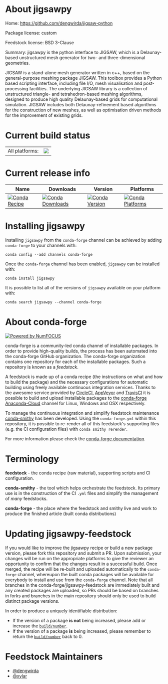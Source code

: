 About jigsawpy
==============

Home: https://github.com/dengwirda/jigsaw-python

Package license: custom

Feedstock license: BSD 3-Clause

Summary: jigsawpy is the python interface to JIGSAW, which is a Delaunay-based
unstructured mesh generator for two- and three-dimensional geometries.


JIGSAW is a stand-alone mesh generator written in c++, based on the
general-purpose meshing package JIGSAW. This toolbox provides a Python
based scripting interface, including file I/O, mesh visualisation and
post-processing facilities. The underlying JIGSAW library is a collection
of unstructured triangle- and tetrahedron-based meshing algorithms,
designed to produce high quality Delaunay-based grids for computational
simulation. JIGSAW includes both Delaunay-refinement based algorithms for
the construction of new meshes, as well as optimisation driven methods for
the improvement of existing grids.


Current build status
====================


<table><tr><td>All platforms:</td>
    <td>
      <a href="https://dev.azure.com/conda-forge/feedstock-builds/_build/latest?definitionId=9093&branchName=master">
        <img src="https://dev.azure.com/conda-forge/feedstock-builds/_apis/build/status/jigsawpy-feedstock?branchName=master">
      </a>
    </td>
  </tr>
</table>

Current release info
====================

| Name | Downloads | Version | Platforms |
| --- | --- | --- | --- |
| [![Conda Recipe](https://img.shields.io/badge/recipe-jigsawpy-green.svg)](https://anaconda.org/conda-forge/jigsawpy) | [![Conda Downloads](https://img.shields.io/conda/dn/conda-forge/jigsawpy.svg)](https://anaconda.org/conda-forge/jigsawpy) | [![Conda Version](https://img.shields.io/conda/vn/conda-forge/jigsawpy.svg)](https://anaconda.org/conda-forge/jigsawpy) | [![Conda Platforms](https://img.shields.io/conda/pn/conda-forge/jigsawpy.svg)](https://anaconda.org/conda-forge/jigsawpy) |

Installing jigsawpy
===================

Installing `jigsawpy` from the `conda-forge` channel can be achieved by adding `conda-forge` to your channels with:

```
conda config --add channels conda-forge
```

Once the `conda-forge` channel has been enabled, `jigsawpy` can be installed with:

```
conda install jigsawpy
```

It is possible to list all of the versions of `jigsawpy` available on your platform with:

```
conda search jigsawpy --channel conda-forge
```


About conda-forge
=================

[![Powered by NumFOCUS](https://img.shields.io/badge/powered%20by-NumFOCUS-orange.svg?style=flat&colorA=E1523D&colorB=007D8A)](http://numfocus.org)

conda-forge is a community-led conda channel of installable packages.
In order to provide high-quality builds, the process has been automated into the
conda-forge GitHub organization. The conda-forge organization contains one repository
for each of the installable packages. Such a repository is known as a *feedstock*.

A feedstock is made up of a conda recipe (the instructions on what and how to build
the package) and the necessary configurations for automatic building using freely
available continuous integration services. Thanks to the awesome service provided by
[CircleCI](https://circleci.com/), [AppVeyor](https://www.appveyor.com/)
and [TravisCI](https://travis-ci.com/) it is possible to build and upload installable
packages to the [conda-forge](https://anaconda.org/conda-forge)
[Anaconda-Cloud](https://anaconda.org/) channel for Linux, Windows and OSX respectively.

To manage the continuous integration and simplify feedstock maintenance
[conda-smithy](https://github.com/conda-forge/conda-smithy) has been developed.
Using the ``conda-forge.yml`` within this repository, it is possible to re-render all of
this feedstock's supporting files (e.g. the CI configuration files) with ``conda smithy rerender``.

For more information please check the [conda-forge documentation](https://conda-forge.org/docs/).

Terminology
===========

**feedstock** - the conda recipe (raw material), supporting scripts and CI configuration.

**conda-smithy** - the tool which helps orchestrate the feedstock.
                   Its primary use is in the construction of the CI ``.yml`` files
                   and simplify the management of *many* feedstocks.

**conda-forge** - the place where the feedstock and smithy live and work to
                  produce the finished article (built conda distributions)


Updating jigsawpy-feedstock
===========================

If you would like to improve the jigsawpy recipe or build a new
package version, please fork this repository and submit a PR. Upon submission,
your changes will be run on the appropriate platforms to give the reviewer an
opportunity to confirm that the changes result in a successful build. Once
merged, the recipe will be re-built and uploaded automatically to the
`conda-forge` channel, whereupon the built conda packages will be available for
everybody to install and use from the `conda-forge` channel.
Note that all branches in the conda-forge/jigsawpy-feedstock are
immediately built and any created packages are uploaded, so PRs should be based
on branches in forks and branches in the main repository should only be used to
build distinct package versions.

In order to produce a uniquely identifiable distribution:
 * If the version of a package **is not** being increased, please add or increase
   the [``build/number``](https://conda.io/docs/user-guide/tasks/build-packages/define-metadata.html#build-number-and-string).
 * If the version of a package **is** being increased, please remember to return
   the [``build/number``](https://conda.io/docs/user-guide/tasks/build-packages/define-metadata.html#build-number-and-string)
   back to 0.

Feedstock Maintainers
=====================

* [@dengwirda](https://github.com/dengwirda/)
* [@xylar](https://github.com/xylar/)

